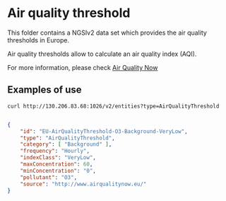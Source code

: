 # Air quality threshold

This folder contains a NGSIv2 data set which provides the air quality thresholds in Europe.

Air quality thresholds allow to calculate an air quality index (AQI).

For more information, please check [Air Quality Now](http://www.airqualitynow.eu/about_indices_definition.php#parag1)

## Examples of use

```curl http://130.206.83.68:1026/v2/entities?type=AirQualityThreshold```

```json

{
    "id": "EU-AirQualityThreshold-O3-Background-VeryLow",
    "type": "AirQualityThreshold",
    "category": [ "Background" ],
    "frequency": "Hourly",
    "indexClass": "VeryLow",
    "maxConcentration": 60,
    "minConcentration": "0",
    "pollutant": "O3",
    "source": "http://www.airqualitynow.eu/"
}

```